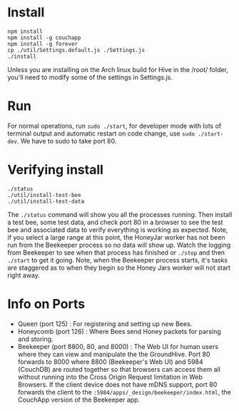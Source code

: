 # Install
```
npm install
npm install -g couchapp
npm install -g forever
cp ./util/Settings.default.js ./Settings.js
./install
```
Unless you are installing on the Arch linux build for Hive in the /root/ folder, you'll need to modify some of the settings in Settings.js. 


# Run
For normal operations, run `sudo ./start`, for developer mode with lots of terminal output and automatic restart on code change, use `sudo ./start-dev`. We have to sudo to take port 80.


# Verifying install
```
./status
./util/install-test-bee
./util/install-test-data
```
The `./status` command will show you all the processes running. Then install a test bee, some test data, and check port 80 in a browser to see the test bee and associated data to verify everything is working as expected.  Note, if you select a large range at this point, the HoneyJar worker has not been run from the Beekeeper process so no data will show up.  Watch the logging from Beekeeper to see when that process has finished or `./stop` and then `./start` to get it going. Note, when the Beekeeper process starts, it's tasks are staggered as to when they begin so the Honey Jars worker will not start right away.


# Info on Ports
- Queen (port 125) : For registering and setting up new Bees.
- Honeycomb (port 126) : Where Bees send Honey packets for parsing and storing.
- Beekeeper (port 8800, 80, and 8000) : The Web UI for human users where they can view and manipulate the the GroundHive. Port 80 forwards to 8000 where 8800 (Beekeeper's Web UI) and 5984 (CouchDB) are routed together so that browsers can access them all without running into the Cross Origin Request limitation in Web Browsers. If the client device does not have mDNS support, port 80 forwards the client to the `:5984/apps/_design/beekeeper/index.html`, the CouchApp version of the Beekeeper app.


